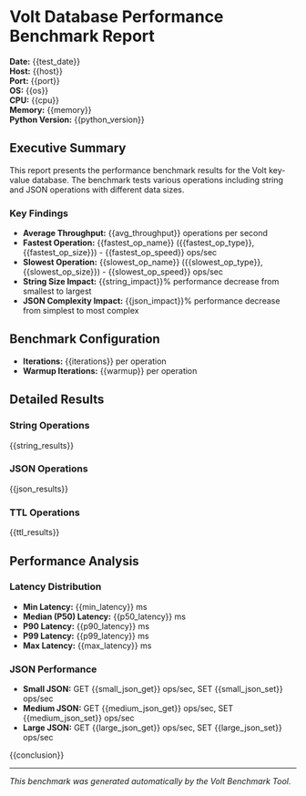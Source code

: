 # Volt Database Performance Benchmark Report

**Date:** {{test_date}}  
**Host:** {{host}}  
**Port:** {{port}}  
**OS:** {{os}}  
**CPU:** {{cpu}}  
**Memory:** {{memory}}  
**Python Version:** {{python_version}}  

## Executive Summary

This report presents the performance benchmark results for the Volt key-value database. The benchmark tests various operations including string and JSON operations with different data sizes.

### Key Findings

- **Average Throughput:** {{avg_throughput}} operations per second
- **Fastest Operation:** {{fastest_op_name}} ({{fastest_op_type}}, {{fastest_op_size}}) - {{fastest_op_speed}} ops/sec
- **Slowest Operation:** {{slowest_op_name}} ({{slowest_op_type}}, {{slowest_op_size}}) - {{slowest_op_speed}} ops/sec
- **String Size Impact:** {{string_impact}}% performance decrease from smallest to largest
- **JSON Complexity Impact:** {{json_impact}}% performance decrease from simplest to most complex

## Benchmark Configuration

- **Iterations:** {{iterations}} per operation
- **Warmup Iterations:** {{warmup}} per operation

## Detailed Results

### String Operations

{{string_results}}

### JSON Operations

{{json_results}}

### TTL Operations

{{ttl_results}}

## Performance Analysis

### Latency Distribution

- **Min Latency:** {{min_latency}} ms
- **Median (P50) Latency:** {{p50_latency}} ms
- **P90 Latency:** {{p90_latency}} ms
- **P99 Latency:** {{p99_latency}} ms
- **Max Latency:** {{max_latency}} ms

### JSON Performance

- **Small JSON:** GET {{small_json_get}} ops/sec, SET {{small_json_set}} ops/sec
- **Medium JSON:** GET {{medium_json_get}} ops/sec, SET {{medium_json_set}} ops/sec
- **Large JSON:** GET {{large_json_get}} ops/sec, SET {{large_json_set}} ops/sec

{{conclusion}}

---

*This benchmark was generated automatically by the Volt Benchmark Tool.* 